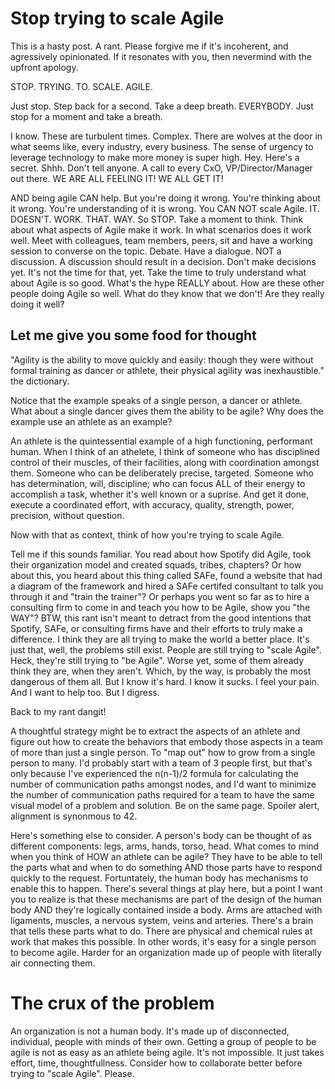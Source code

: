 # Stop trying to scale Agile

This is a hasty post. A rant. Please forgive me if it's incoherent, and agressively opinionated. If it resonates with you, then nevermind with the upfront apology.

STOP. TRYING. TO. SCALE. AGILE.

Just stop. Step back for a second. Take a deep breath. EVERYBODY. Just stop for a moment and take a breath.

I know. These are turbulent times. Complex. There are wolves at the door in what seems like, every industry, every business. The sense of urgency to leverage technology to make more money is super high. Hey. Here's a secret. Shhh. Don't tell anyone. A call to every CxO, VP/Director/Manager out there. WE ARE ALL FEELING IT! WE ALL GET IT!

AND being agile CAN help. But you're doing it wrong. You're thinking about it wrong. You're understanding of it is wrong. You CAN NOT scale Agile. IT. DOESN'T. WORK. THAT. WAY. So STOP. Take a moment to think. Think about what aspects of Agile make it work. In what scenarios does it work well. Meet with colleagues, team members, peers, sit and have a working session to converse on the topic. Debate. Have a dialogue. NOT a discussion. A discussion should result in a decision. Don't make decisions yet. It's not the time for that, yet. Take the time to truly understand what about Agile is so good. What's the hype REALLY about. How are these other people doing Agile so well. What do they know that we don't! Are they really doing it well?

## Let me give you some food for thought

"Agility is the ability to move quickly and easily: though they were without formal training as dancer or athlete, their physical agility was inexhaustible." the dictionary.

Notice that the example speaks of a single person, a dancer or athlete. What about a single dancer gives them the ability to be agile? Why does the example use an athlete as an example?

An athlete is the quintessential example of a high functioning, performant human. When I think of an athelete, I think of someone who has disciplined control of their muscles, of their facilities, along with coordination amongst them. Someone who can be deliberately precise, targeted. Someone who has determination, will, discipline; who can focus ALL of their energy to accomplish a task, whether it's well known or a suprise. And get it done, execute a coordinated effort, with accuracy, quality, strength, power, precision, without question.

Now with that as context, think of how you're trying to scale Agile.

Tell me if this sounds familiar. You read about how Spotify did Agile, took their organization model and created squads, tribes, chapters? Or how about this, you heard about this thing called SAFe, found a website that had a diagram of the framework and hired a SAFe certifed consultant to talk you through it and "train the trainer"? Or perhaps you went so far as to hire a consulting firm to come in and teach you how to be Agile, show you "the WAY"? BTW, this rant isn't meant to detract from the good intentions that Spotify, SAFe, or consulting firms have and their efforts to truly make a difference. I think they are all trying to make the world a better place. It's just that, well, the problems still exist. People are still trying to "scale Agile". Heck, they're still trying to "be Agile". Worse yet, some of them already think they are, when they aren't. Which, by the way, is probably the most dangerous of them all. But I know it's hard. I know it sucks. I feel your pain. And I want to help too. But I digress.

Back to my rant dangit!

A thoughtful strategy might be to extract the aspects of an athlete and figure out how to create the behaviors that embody those aspects in a team of more than just a single person. To "map out" how to grow from a single person to many. I'd probably start with a team of 3 people first, but that's only because I've experienced the n(n-1)/2 formula for calculating the number of communication paths amongst nodes, and I'd want to minimize the number of communication paths required for a team to have the same visual model of a problem and solution. Be on the same page. Spoiler alert, alignment is synonmous to 42.

Here's something else to consider. A person's body can be thought of as different components: legs, arms, hands, torso, head. What comes to mind when you think of HOW an athlete can be agile? They have to be able to tell the parts what and when to do something AND those parts have to respond quickly to the request. Fortuntately, the human body has mechanisms to enable this to happen. There's several things at play here, but a point I want you to realize is that these mechanisms are part of the design of the human body AND they're logically contained inside a body. Arms are attached with ligaments, muscles, a nervous system, veins and arteries. There's a brain that tells these parts what to do. There are physical and chemical rules at work that makes this possible. In other words, it's easy for a single person to become agile. Harder for an organization made up of people with literally air connecting them.

# The crux of the problem

An organization is not a human body. It's made up of disconnected, individual, people with minds of their own. Getting a group of people to be agile is not as easy as an athlete being agile. It's not impossible. It just takes effort, time, thoughtfullness. Consider how to collaborate better before trying to "scale Agile". Please.

<script server>
    export default {
        layout: './layouts/post.html',
        image: '',
        title: 'Stop Trying to Scale Agile',
        excerpt: 'STOP. TRYING. TO. SCALE. AGILE.',
        shouldPublish: true,
        uri: '/blog/2019/stop-trying-to-scale-agile.html',
        published: new Date('2019-07-01T16:43:08.111Z'),
        tags: ['agile', 'scale', 'organizational']
    }
</script>